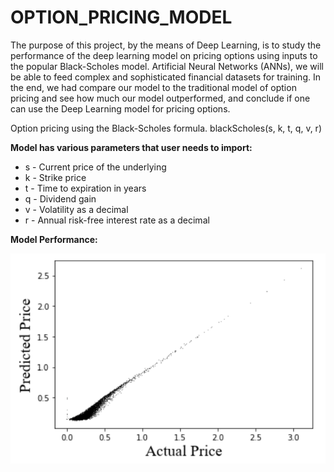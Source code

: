 # OPTION_PRICING_MODEL
The purpose of this project, by the means of Deep Learning, is to study the performance of the deep learning model on pricing options using inputs to the popular Black-Scholes model. Artificial Neural Networks (ANNs), we will be able to feed complex and sophisticated financial datasets for training. In the end, we had compare our model to the traditional model of option pricing and see how much our model outperformed, and conclude if one can use the Deep Learning model for pricing options.


Option pricing using the Black-Scholes formula.
blackScholes(s, k, t, q, v, r)

**Model has various parameters that user needs to import:**

- s - Current price of the underlying
- k - Strike price
- t - Time to expiration in years
- q  - Dividend gain
- v - Volatility as a decimal
- r - Annual risk-free interest rate as a decimal



**Model Performance:**

![This is an image](https://github.com/Sanskar02/OPTION_PRICING_MODEL/blob/f7565aa97c20804abb4197713bd2bee22431c40a/PREDICTION_VS_ACTUAL_PRICE.png)
